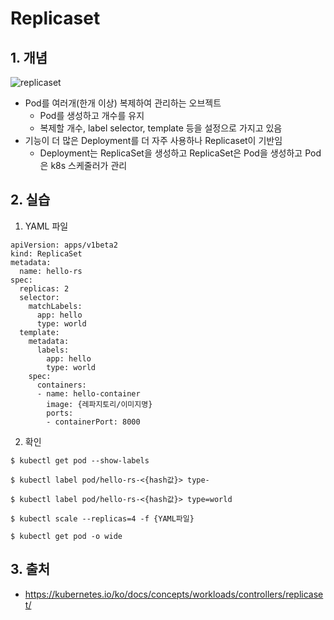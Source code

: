 # Replicaset

## 1. 개념
![replicaset](https://user-images.githubusercontent.com/37721713/71571480-cfe29380-2b1d-11ea-9e57-5e42ed2f73cd.PNG)

- Pod를 여러개(한개 이상) 복제하여 관리하는 오브젝트
    - Pod를 생성하고 개수를 유지
    - 복제할 개수, label selector, template 등을 설정으로 가지고 있음
- 기능이 더 많은 Deployment를 더 자주 사용하나 Replicaset이 기반임
    - Deployment는 ReplicaSet을 생성하고 ReplicaSet은 Pod을 생성하고 Pod은 k8s 스케줄러가 관리

## 2. 실습
1) YAML 파일
```
apiVersion: apps/v1beta2
kind: ReplicaSet
metadata:
  name: hello-rs
spec:
  replicas: 2
  selector:
    matchLabels:
      app: hello
      type: world
  template:
    metadata:
      labels:
        app: hello
        type: world
    spec:
      containers:
      - name: hello-container
        image: {레파지토리/이미지명}
        ports:
        - containerPort: 8000
```

2) 확인
```
$ kubectl get pod --show-labels

$ kubectl label pod/hello-rs-<{hash값}> type-

$ kubectl label pod/hello-rs-<{hash값}> type=world

$ kubectl scale --replicas=4 -f {YAML파일}

$ kubectl get pod -o wide
```

## 3. 출처
- https://kubernetes.io/ko/docs/concepts/workloads/controllers/replicaset/